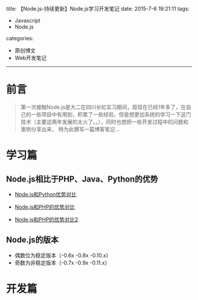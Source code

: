 title: 【Node.js-持续更新】Node.js学习开发笔记
date: 2015-7-6 19:21:11
tags:

 - Javascript
 - Node.js

categories:

 - 原创博文
 - Web开发笔记

---


# 前言 #

> 第一次接触Node.js是大二在四川长虹实习期间，距现在已经1年多了，在自己的一些项目中有用到，积累了一些经验，但是想更加系统的学习一下这门技术（主要这两年发展的太火了。。），同时也想把一些开发过程中的问题和案例分享出来， 特为此撰写一篇博客笔记...
<!--more-->


# 学习篇 #

## Node.js相比于PHP、Java、Python的优势

 - [Node.js和Python优势对比](http://www.zhihu.com/question/20961574)

 - [Node.js和PHP的优势对比](http://note.youdao.com/share/?id=a83b62577821d670122f8d08a67d8fd4&type=note)
  - [Node.js和PHP的优势对比2](http://www.admin10000.com/document/6536.html)
 

## Node.js的版本 

 - 偶数位为稳定版本（-0.6x   -0.8x  -0.10.x）
 - 奇数为非稳定版本（-0.7x   -0.9x  -0.11.x）

# 开发篇 #



